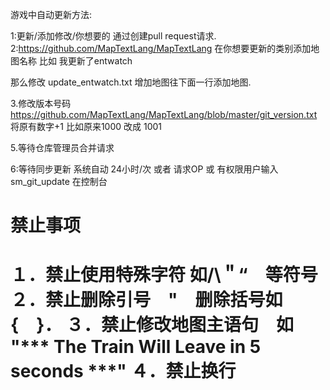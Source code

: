 游戏中自动更新方法:

1:更新/添加修改/你想要的 通过创建pull request请求.
2:https://github.com/MapTextLang/MapTextLang 在你想要更新的类别添加地图名称 比如 我更新了entwatch

那么修改 update_entwatch.txt 增加地图往下面一行添加地图.

3.修改版本号码 https://github.com/MapTextLang/MapTextLang/blob/master/git_version.txt 将原有数字+1 比如原来1000 改成 1001

5.等待仓库管理员合并请求

6:等待同步更新 系统自动 24小时/次 或者 请求OP 或 有权限用户输入 sm_git_update 在控制台


禁止事项
=====================================
１．禁止使用特殊字符 如/\＂“　等符号
２．禁止删除引号　"　删除括号如　{　}．
３．禁止修改地图主语句　如	"*** The Train Will Leave in 5 seconds ***"
４．禁止换行
=====================================
